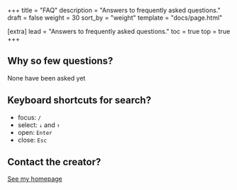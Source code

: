 +++
title = "FAQ"
description = "Answers to frequently asked questions."
draft = false
weight = 30
sort_by = "weight"
template = "docs/page.html"

[extra]
lead = "Answers to frequently asked questions."
toc = true
top = true
+++

## Why so few questions?

None have been asked yet

## Keyboard shortcuts for search?

- focus: `/`
- select: `↓` and `↑`
- open: `Enter`
- close: `Esc`

## Contact the creator?

[See my homepage](https://blog.semicolonsoftware.de/about/)
